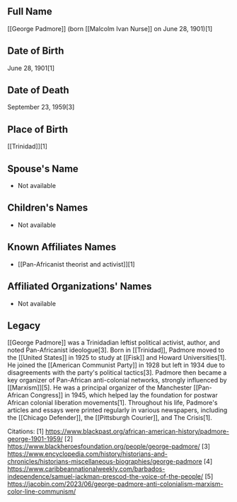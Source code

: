 ## Full Name
[[George Padmore]] (born [[Malcolm Ivan Nurse]] on June 28, 1901)[1]

## Date of Birth
June 28, 1901[1]

## Date of Death
September 23, 1959[3]

## Place of Birth
[[Trinidad]][1]

## Spouse's Name
- Not available

## Children's Names
- Not available

## Known Affiliates Names
- [[Pan-Africanist theorist and activist]][1]

## Affiliated Organizations' Names
- Not available

## Legacy
[[George Padmore]] was a Trinidadian leftist political activist, author, and noted Pan-Africanist ideologue[3]. Born in [[Trinidad]], Padmore moved to the [[United States]] in 1925 to study at [[Fisk]] and Howard Universities[1]. He joined the [[American Communist Party]] in 1928 but left in 1934 due to disagreements with the party's political tactics[3]. Padmore then became a key organizer of Pan-African anti-colonial networks, strongly influenced by [[Marxism]][5]. He was a principal organizer of the Manchester [[Pan-African Congress]] in 1945, which helped lay the foundation for postwar African colonial liberation movements[1]. Throughout his life, Padmore's articles and essays were printed regularly in various newspapers, including the [[Chicago Defender]], the [[Pittsburgh Courier]], and The Crisis[1].

Citations:
[1] https://www.blackpast.org/african-american-history/padmore-george-1901-1959/
[2] https://www.blackheroesfoundation.org/people/george-padmore/
[3] https://www.encyclopedia.com/history/historians-and-chronicles/historians-miscellaneous-biographies/george-padmore
[4] https://www.caribbeannationalweekly.com/barbados-independence/samuel-jackman-prescod-the-voice-of-the-people/
[5] https://jacobin.com/2023/06/george-padmore-anti-colonialism-marxism-color-line-communism/